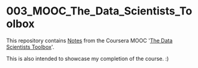 # 003_MOOC_The_Data_Scientists_Toolbox
This repository contains [Notes](https://github.com/mariocpinto/003_MOOC_The_Data_Scientists_Toolbox/blob/master/Course_Notes.md) from the Coursera MOOC '[The Data Scientists Toolbox](https://www.coursera.org/learn/data-scientists-tools/)'.

This is also intended to showcase my completion of the course. :)
